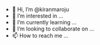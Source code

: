 - 👋 Hi, I’m @kiranmaroju
- 👀 I’m interested in ...
- 🌱 I’m currently learning ...
- 💞️ I’m looking to collaborate on ...
- 📫 How to reach me ...

<!---
kiranmaroju/kiranmaroju is a ✨ special ✨ repository because its `README.md` (this file) appears on your GitHub profile.
You can click the Preview link to take a look at your changes.
--->
